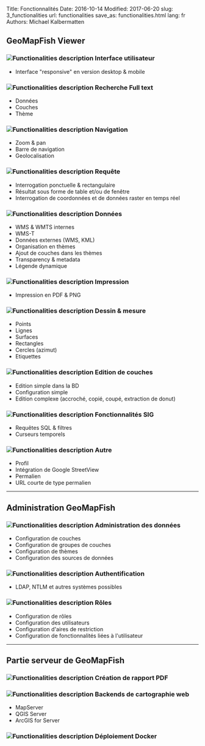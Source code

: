 Title: Fonctionnalités
Date: 2016-10-14
Modified: 2017-06-20
slug: 3_functionalities
url: functionalities
save_as: functionalities.html
lang: fr
Authors: Michael Kalbermatten

## GeoMapFish Viewer

### ![Functionalities description]({filename}/images/1_1_responsive.png)  Interface utilisateur

* Interface "responsive" en version desktop & mobile

### ![Functionalities description]({filename}/images/1_2_search.png)  Recherche Full text

* Données
* Couches
* Thème

### ![Functionalities description]({filename}/images/1_3_navigation.png)  Navigation

* Zoom & pan
* Barre de navigation
* Geolocalisation

### ![Functionalities description]({filename}/images/1_4_query.png)  Requête

* Interrogation ponctuelle & rectangulaire
* Résultat sous forme de table et/ou de fenêtre
* Interrogation de coordonnées et de données raster en temps réel

### ![Functionalities description]({filename}/images/1_5_data.png)  Données

* WMS & WMTS internes
* WMS-T
* Données externes (WMS, KML)
* Organisation en thèmes
* Ajout de couches dans les thèmes
* Transparency & metadata
* Légende dynamique

### ![Functionalities description]({filename}/images/1_6_print.png)  Impression

* Impression en PDF & PNG

### ![Functionalities description]({filename}/images/1_7_drawing.png)  Dessin & mesure

* Points
* Lignes
* Surfaces
* Rectangles
* Cercles (azimut)
* Etiquettes

### ![Functionalities description]({filename}/images/1_8_layer_editing.png)  Edition de couches

* Edition simple dans la BD
* Configuration simple
* Edition complexe (accroché, copié, coupé, extraction de donut)

### ![Functionalities description]({filename}/images/1_9_gis.png)  Fonctionnalités SIG

* Requêtes SQL & filtres 
* Curseurs temporels

### ![Functionalities description]({filename}/images/1_10_misc.png)  Autre

* Profil
* Intégration de Google StreetView
* Permalien
* URL courte de type permalien

---

## Administration GeoMapFish

### ![Functionalities description]({filename}/images/2_1_configuration.png)  Administration des données

* Configuration de couches
* Configuration de groupes de couches
* Configuration de thèmes
* Configuration des sources de données

### ![Functionalities description]({filename}/images/2_2_authentication.png)  Authentification

* LDAP, NTLM et autres systèmes possibles

### ![Functionalities description]({filename}/images/2_3_roles.png)  Rôles

* Configuration de rôles
* Configuration des utilisateurs
* Configuration d'aires de restriction
* Configuration de fonctionnalités liées à l'utilisateur

---

## Partie serveur de GeoMapFish

### ![Functionalities description]({filename}/images/3_1_pdf.png)  Création de rapport PDF

### ![Functionalities description]({filename}/images/3_2_webmapping.png)  Backends de cartographie web

* MapServer
* QGIS Server
* ArcGIS for Server

### ![Functionalities description]({filename}/images/3_3_docker.png)  Déploiement Docker
